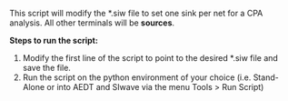 This script will modify the *.siw file to set one sink per net for a CPA analysis. All other terminals will be **sources**.

**Steps to run the script:**
1. Modify the first line of the script to point to the desired *.siw file and save the file.
2. Run the script on the python environment of your choice (i.e. Stand-Alone or into AEDT and SIwave via the menu Tools > Run Script)
